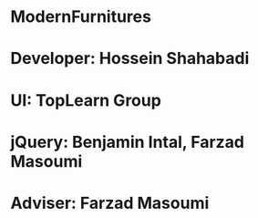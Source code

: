 # ModernFurnitures

# Developer: Hossein Shahabadi


# UI: TopLearn Group
# jQuery: Benjamin Intal, Farzad Masoumi
# Adviser: Farzad Masoumi

